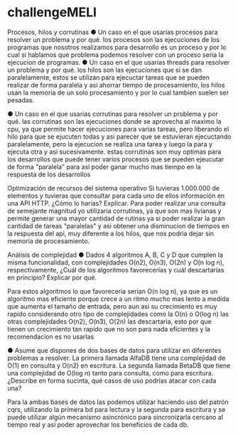 # challengeMELI

Procesos, hilos y corrutinas
● Un caso en el que usarías procesos para resolver un problema y por qué.
los procesos son las ejecuciones de los programas que nosotros realizamos para desarrollo es un proceso y por lo cual si hablamos que problema podemos resolver con un proceso seria la ejecucion de programas.
● Un caso en el que usarías threads para resolver un problema y por qué.
los hilos son las ejecuciones que si se dan paralelamente, estos se utilizan para ejecuctar tareas que se pueden realizar de forma paralela y asi ahorrar tiempo de procesamiento, los hilos usan la memoria de un solo procesamiento y por lo cual tambien suelen ser pesadas.

● Un caso en el que usarías corrutinas para resolver un problema y por qué.
las corrutinas son las ejecuciones donde se aprovecha al maximo la cpu, ya que permite hacer ejecuciones para varias tareas, pero liberando el hilo para que se ejucuten todas y asi parecer que se estuvieran ejecuctando paralelamente, pero la ejecucion se realiza una tarea y luego la para y ejecuta otra y asi sucesivamente. estas corrutinas son muy optimas para los desarrollos que puede tener varios procesos que se pueden ejeucutar de forma "paralela" para asi poder ganar mucho mas tiempo en la respuesta de los desarrollos

Optimización de recursos del sistema operativo
Si tuvieras 1.000.000 de elementos y tuvieras que consultar para cada uno de
ellos información en una API HTTP. ¿Cómo lo harías? Explicar.
Para poder realizar una consulta de semejante magnitud yo utilizaria corrutinas, ya que son mas livianas y permite generar una mayor cantidad de rutinas ya si poder realizar la gran cantidad de tareas "paralelas" y asi obtener una disminucion de tiempos en la respuesta del api, muy diferente a los hilos, que nos podria dejar sin memoria de procesamiento.

Análisis de complejidad
● Dados 4 algoritmos A, B, C y D que cumplen la misma funcionalidad, con
complejidades O(n2), O(n3), O(2n) y O(n log n), respectivamente, ¿Cuál de los
algoritmos favorecerías y cuál descartarías en principio? Explicar por qué.

Para estos algoritmos lo que favoreceria serian O(n log n), ya que es un algoritmo mas eficiente porque crece a un ritmo mucho mas lento a medida que aumenta el tamaño de entrada, pero aun asi su crecimiento es muy rapido considerando otro tipo de complejidades como la O(n) o O(log n)
las otras complejidades O(n2), O(n3), O(2n) las descartaria, esto por que tienen un crecimiento tan rapido que no son para nada eficientes y la recomendacion es no usarlas

● Asume que dispones de dos bases de datos para utilizar en diferentes
problemas a resolver. La primera llamada AlfaDB tiene una complejidad de O(1)
en consulta y O(n2) en escritura. La segunda llamada BetaDB que tiene una
complejidad de O(log n) tanto para consulta, como para escritura.¿Describe en
forma sucinta, qué casos de uso podrías atacar con cada una?

 Para la ambas bases de datos las podemos utilizar haciendo uso del patrón cqrs, utilizando la primera bd para lectura y la segunda para escritura y se puede utilizar algún mecanismo asincrónico para sincronizarla cercano al tiempo real y asi poder aprovechar los beneficios de cada db. 